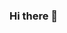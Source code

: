 ### Hi there 👋

<!--
**izzanurafifah/izzanurafifah** is a ✨ _special_ ✨ repository because its `README.md` (this file) appears on your GitHub profile.

Here are some ideas to get you started:

- 🔭 I’m currently working on ...
- 🌱 I’m currently learning ...
- 👯 I’m looking to collaborate on ...
- 🤔 I’m looking for help with ...
- 💬 Ask me about ...
- 📫 How to reach me: izzanurafifah@gmail.com
- 😄 Pronouns: ...
- ⚡ Fun fact: ...
-->
